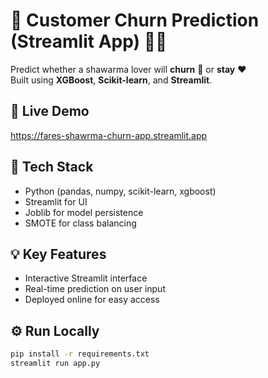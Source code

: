 # 🌯 Customer Churn Prediction (Streamlit App) 🥤🍅

Predict whether a shawarma lover will **churn** 🌯 or **stay** ❤️  
Built using **XGBoost**, **Scikit-learn**, and **Streamlit**.

## 🚀 Live Demo
https://fares-shawrma-churn-app.streamlit.app


## 🧠 Tech Stack
- Python (pandas, numpy, scikit-learn, xgboost)
- Streamlit for UI
- Joblib for model persistence
- SMOTE for class balancing

## 💡 Key Features
- Interactive Streamlit interface
- Real-time prediction on user input
- Deployed online for easy access

## ⚙️ Run Locally
```bash
pip install -r requirements.txt
streamlit run app.py


